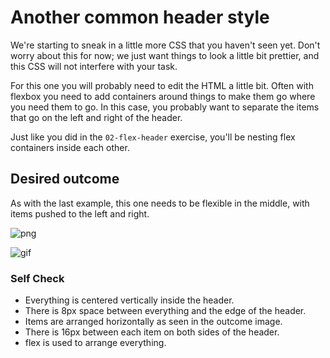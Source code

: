 # Another common header style

We're starting to sneak in a little more CSS that you haven't seen yet. Don't worry about this for now; we just want things to look a little bit prettier,
 and this CSS will not interfere with your task.

For this one you will probably need to edit the HTML a little bit. Often with flexbox you need to add containers around things to make them go where you 
need them to go. In this case, you probably want to separate the items that go on the left and right of the header.

Just like you did in the `02-flex-header` exercise, you'll be nesting flex containers inside each other.

## Desired outcome
As with the last example, this one needs to be flexible in the middle, with items pushed to the left and right.

![png](./desired-outcome.png)

![gif](./desired-outcome.gif)

### Self Check
- Everything is centered vertically inside the header.
- There is 8px space between everything and the edge of the header.
- Items are arranged horizontally as seen in the outcome image.
- There is 16px between each item on both sides of the header.
- flex is used to arrange everything.
